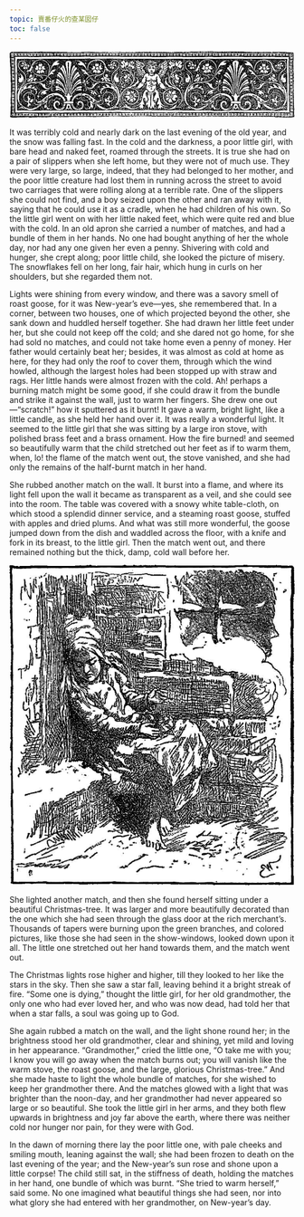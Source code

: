 ```yaml
---
topic: 賣番仔火的查某囡仔
toc: false
---
```


![](images/the_little_match_seller_header.png)

It was terribly cold and nearly dark on the last evening of the old year, and the snow was falling fast. In the cold and the darkness, a poor little girl, with bare head and naked feet, roamed through the streets. It is true she had on a pair of slippers when she left home, but they were not of much use. They were very large, so large, indeed, that they had belonged to her mother, and the poor little creature had lost them in running across the street to avoid two carriages that were rolling along at a terrible rate. One of the slippers she could not find, and a boy seized upon the other and ran away with it, saying that he could use it as a cradle, when he had children of his own. So the little girl went on with her little naked feet, which were quite red and blue with the cold. In an old apron she carried a number of matches, and had a bundle of them in her hands. No one had bought anything of her the whole day, nor had any one given her even a penny. Shivering with cold and hunger, she crept along; poor little child, she looked the picture of misery. The snowflakes fell on her long, fair hair, which hung in curls on her shoulders, but she regarded them not.

Lights were shining from every window, and there was a savory smell of roast goose, for it was New-year’s eve—yes, she remembered that. In a corner, between two houses, one of which projected beyond the other, she sank down and huddled herself together. She had drawn her little feet under her, but she could not keep off the cold; and she dared not go home, for she had sold no matches, and could not take home even a penny of money. Her father would certainly beat her; besides, it was almost as cold at home as here, for they had only the roof to cover them, through which the wind howled, although the largest holes had been stopped up with straw and rags. Her little hands were almost frozen with the cold. Ah! perhaps a burning match might be some good, if she could draw it from the bundle and strike it against the wall, just to warm her fingers. She drew one out—“scratch!” how it sputtered as it burnt! It gave a warm, bright light, like a little candle, as she held her hand over it. It was really a wonderful light. It seemed to the little girl that she was sitting by a large iron stove, with polished brass feet and a brass ornament. How the fire burned! and seemed so beautifully warm that the child stretched out her feet as if to warm them, when, lo! the flame of the match went out, the stove vanished, and she had only the remains of the half-burnt match in her hand.

She rubbed another match on the wall. It burst into a flame, and where its light fell upon the wall it became as transparent as a veil, and she could see into the room. The table was covered with a snowy white table-cloth, on which stood a splendid dinner service, and a steaming roast goose, stuffed with apples and dried plums. And what was still more wonderful, the goose jumped down from the dish and waddled across the floor, with a knife and fork in its breast, to the little girl. Then the match went out, and there remained nothing but the thick, damp, cold wall before her.

![](images/the_little_match_seller_1.png)

She lighted another match, and then she found herself sitting under a beautiful Christmas-tree. It was larger and more beautifully decorated than the one which she had seen through the glass door at the rich merchant’s. Thousands of tapers were burning upon the green branches, and colored pictures, like those she had seen in the show-windows, looked down upon it all. The little one stretched out her hand towards them, and the match went out.

The Christmas lights rose higher and higher, till they looked to her like the stars in the sky. Then she saw a star fall, leaving behind it a bright streak of fire. “Some one is dying,” thought the little girl, for her old grandmother, the only one who had ever loved her, and who was now dead, had told her that when a star falls, a soul was going up to God.

She again rubbed a match on the wall, and the light shone round her; in the brightness stood her old grandmother, clear and shining, yet mild and loving in her appearance. “Grandmother,” cried the little one, “O take me with you; I know you will go away when the match burns out; you will vanish like the warm stove, the roast goose, and the large, glorious Christmas-tree.” And she made haste to light the whole bundle of matches, for she wished to keep her grandmother there. And the matches glowed with a light that was brighter than the noon-day, and her grandmother had never appeared so large or so beautiful. She took the little girl in her arms, and they both flew upwards in brightness and joy far above the earth, where there was neither cold nor hunger nor pain, for they were with God.

In the dawn of morning there lay the poor little one, with pale cheeks and smiling mouth, leaning against the wall; she had been frozen to death on the last evening of the year; and the New-year’s sun rose and shone upon a little corpse! The child still sat, in the stiffness of death, holding the matches in her hand, one bundle of which was burnt. “She tried to warm herself,” said some. No one imagined what beautiful things she had seen, nor into what glory she had entered with her grandmother, on New-year’s day.